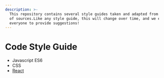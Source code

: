 ```yaml
---
description: >-
  This repository contains several style guides taken and adapted from a variety
  of sources.Like any style guide, this will change over time, and we encourage
  everyone to provide suggestions!
---
```


# Code Style Guide

- Javascript ES6
- CSS
- [React](/front-end/code-style-guide/react.md)
